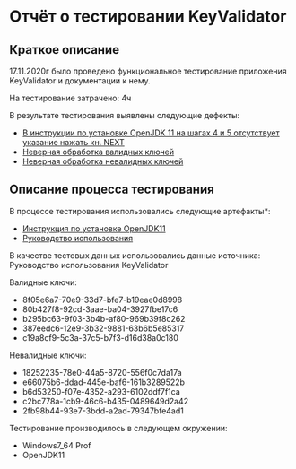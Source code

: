 # Отчёт о тестировании KeyValidator

## Краткое описание

17.11.2020г  было проведено функциональное тестирование приложения KeyValidator и документации к нему.

На тестирование затрачено: 4ч

В результате тестирования выявлены следующие дефекты:
* [В инструкции по установке OpenJDK 11 на шагах 4 и 5 отсутствует указание нажать кн. NEXT](https://github.com/kos-vkg/Java_1.1_Task1/issues/1#issue-744810018)
* [Неверная обработка валидных ключей](https://github.com/kos-vkg/Java_1.1_Task1/issues/2#issue-744863846)
* [Неверная обработка невалидных ключей](https://github.com/kos-vkg/Java_1.1_Task1/issues/3#issue-744865190)

## Описание процесса тестирования

В процессе тестирования использовались следующие артефакты*:
* [Инструкция по установке OpenJDK11](https://github.com/netology-code/javaqa-homeworks/blob/master/intro/openjdk11-manual.md)
* [Руководство использования](https://github.com/netology-code/javaqa-homeworks/blob/master/intro/user-manual.md)

В качестве тестовых данных использовались данные источника: Руководство использования KeyValidator

Валидные ключи:
*    8f05e6a7-70e9-33d7-bfe7-b19eae0d8998
*    80b427f8-92cd-3aae-ba04-3927fbe17c6
*    b295bc63-9f03-3b4b-af80-969b39f8c262
*    387eedc6-12e9-3b32-9881-63b6b5e85317
*    c19a8cf9-5c3a-37c5-b7f3-d16d38a0c180

Невалидные ключи:
*    18252235-78e0-44a5-8720-556f0c7da17a
*    e66075b6-ddad-445e-baf6-161b3289522b
*    b6d53250-f07e-4352-a293-6102ddf7f1ca
*    c2bc778a-1cb9-46c6-b435-0489649d2a42
*    2fb98b44-93e7-3bdd-a2ad-79347bfe4ad1


Тестирование производилось в следующем окружении:
* Windows7_64 Prof
* OpenJDK11


